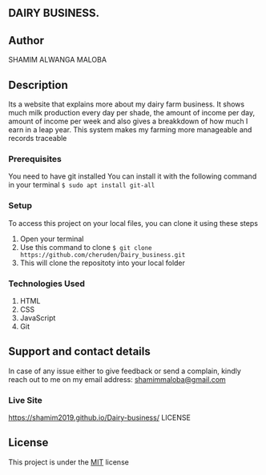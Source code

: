 ## DAIRY BUSINESS.

## Author
SHAMIM ALWANGA MALOBA
## Description

Its a website that explains more about my dairy farm business. It shows much milk production every day per shade, the amount of income per day, amount of income per week and also gives a breakkdown of how much I earn in a leap year. This system makes my farming more manageable and records traceable 
### Prerequisites

You need to have git installed
You can install it with the following command in your terminal
`$ sudo apt install git-all`
### Setup

To access this project on your local files, you can clone it using these steps
1. Open your terminal
1. Use this command to clone `$ git clone https://github.com/cheruden/Dairy_business.git`
1. This will clone the repositoty into your local folder
### Technologies Used

1. HTML
1. CSS
1. JavaScript
1. Git
## Support and contact details

In case of any issue either to give feedback or send a complain, kindly reach out to me on my email address: shamimmaloba@gmail.com

### Live Site
https://shamim2019.github.io/Dairy-business/
LICENSE
## License
This project is under the [MIT](LICENSE) license